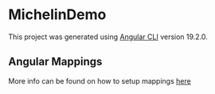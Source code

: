 # MichelinDemo

This project was generated using [Angular CLI](https://github.com/angular/angular-cli) version 19.2.0.

## Angular Mappings

More info can be found on how to setup mappings [here](./create-angular.md)